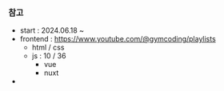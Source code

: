 ### 참고

- start : 2024.06.18 ~
- frontend : https://www.youtube.com/@gymcoding/playlists
  - html / css
  - js : 10 / 36
    - vue
    - nuxt
-
